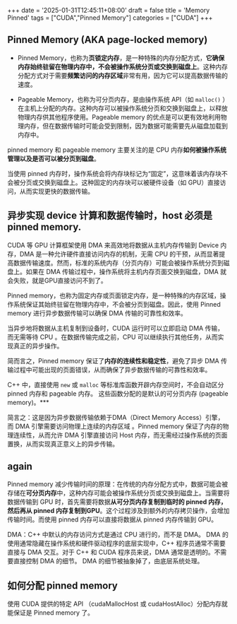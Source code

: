 +++
date = '2025-01-31T12:45:11+08:00'
draft = false
title = 'Memory Pinned'
tags = ["CUDA","Pinned Memory"]
categories = ["CUDA"]
+++



## Pinned Memory (AKA page-locked memory)

- Pinned Memory，也称为**页锁定内存**，是一种特殊的内存分配方式，**它确保内存始终驻留在物理内存中，不会被操作系统分页或交换到磁盘上**。这种内存分配方式对于需要**频繁访问的内存区域**非常有用，因为它可以提高数据传输的速度。

- Pageable Memory，也称为可分页内存，是由操作系统 API（如 `malloc()` ）在主机上分配的内存。这种内存可以被操作系统分页和交换到磁盘上，以释放物理内存供其他程序使用。Pageable memory 的优点是可以更有效地利用物理内存，但在数据传输时可能会受到限制，因为数据可能需要先从磁盘加载到内存中。

pinned memory 和 pageable memory 主要关注的是 CPU 内存**如何被操作系统管理以及是否可以被分页到磁盘**。

当使用 pinned 内存时，操作系统会将内存块标记为“固定”，这意味着该内存块不会被分页或交换到磁盘上。这种固定的内存块可以被硬件设备（如 GPU）直接访问，从而实现更快的数据传输。


## 异步实现 device 计算和数据传输时，host 必须是 pinned memory.

CUDA 等 GPU 计算框架使用 DMA 来高效地将数据从主机内存传输到 Device 内存，DMA 是一种允许硬件直接访问内存的机制，无需 CPU 的干预，从而显著提高数据传输速度。然而，标准的系统内存（分页内存）可能会被操作系统分页到磁盘上。如果在 DMA 传输过程中，操作系统将主机内存页面交换到磁盘，DMA 就会失败，就是GPU直接访问不到了。

Pinned memory，也称为固定内存或页面锁定内存，是一种特殊的内存区域，操作系统保证其始终驻留在物理内存中，不会被分页到磁盘。因此，使用 Pinned memory 进行异步数据传输可以确保 DMA 传输的可靠性和效率。

当异步地将数据从主机复制到设备时，CUDA 运行时可以立即启动 DMA 传输，而无需等待 CPU 。在数据传输完成之前，CPU 可以继续执行其他任务，从而实现真正的异步操作。

简而言之，Pinned memory 保证了**内存的连续性和稳定性**，避免了异步 DMA 传输过程中可能出现的页面错误，从而确保了异步数据传输的可靠性和效率。

C++ 中，直接使用 `new` 或 `malloc` 等标准库函数开辟内存空间时，不会自动区分 pinned 内存和 pageable 内存。 这些函数分配的是默认的可分页内存 (pageable memory)。***

简言之：这是因为异步数据传输依赖于DMA（Direct Memory Access）引擎，而 DMA 引擎需要访问物理上连续的内存区域 。Pinned memory 保证了内存的物理连续性，从而允许 DMA 引擎直接访问 Host 内存，而无需经过操作系统的页面置换，从而实现真正意义上的异步传输。


## again 

Pinned memory 减少传输时间的原理：在传统的内存分配方式中，数据可能会被存储在**可分页内存**中，这种内存可能会被操作系统分页或交换到磁盘上。当需要将数据传输到 GPU 时，首先需要将数据**从可分页内存复制到临时的 pinned 内存，然后再从 pinned 内存复制到GPU**。这个过程涉及到额外的内存拷贝操作，会增加传输时间。而使用 pinned 内存可以直接将数据从 pinned 内存传输到 GPU。

DMA：C++ 中默认的内存访问方式是通过 CPU 进行的，而不是 DMA。 DMA 的使用通常隐藏在操作系统和硬件驱动程序的底层实现中，C++ 程序员通常不需要直接与 DMA 交互。对于 C++ 和 CUDA 程序员来说，DMA 通常是透明的。不需要直接控制 DMA 的细节。 DMA 的细节被抽象掉了，由底层系统处理。


## 如何分配 pinned memory

使用 CUDA 提供的特定 API （cudaMallocHost 或 cudaHostAlloc）分配内存就能保证是 Pinned memory 了。
